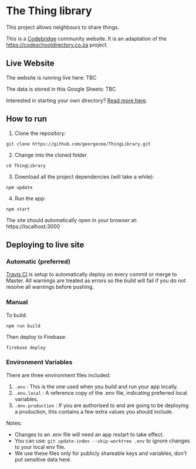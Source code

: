 # The Thing library

This project allows neighbours to share things.

This is a [Codebridge](https://codebridge.org.za/) community website. It is an adaptation of the https://codeschooldirectory.co.za project.

## Live Website

The website is running live here: TBC

The data is stored in this Google Sheets: TBC

Interested in starting your own directory? [Read more here](create-your-own-directory.md).

## How to run

1. Clone the repository:
```
git clone https://github.com/georgezee/ThingLibrary.git
```
2. Change into the cloned folder
```
cd ThingLibrary
```
3. Download all the project dependencies (will take a while):
```
npm update
```
4. Run the app:
```
npm start
```
The site should automatically open in your browser at: https://localhost:3000

## Deploying to live site

### Automatic (preferred)
[Travis CI](https://travis-ci.org/) is setup to automatically deploy on every commit or merge to Master. All warnings are treated as errors so the build will fail if you do not resolve all warnings before pushing.

### Manual

To build:

```
npm run build
```
Then deploy to Firebase:
```
firebase deploy
```
### Environment Variables
There are three environment files included:
1. `.env` :  This is the one used when you build and run your app locally.
2. `.env.local` :  A reference copy of the .env file, indicating preferred local variables.
3. `.env.production` : If you are authorised to and are going to be deploying a production, this contains a few extra values you should include.

Notes:
- Changes to an .env file will need an app restart to take effect.
- You can use: `git update-index --skip-worktree .env` to ignore changes to your local env file.
- We use these files only for publicly shareable keys and variables, don't put sensitive data here.
